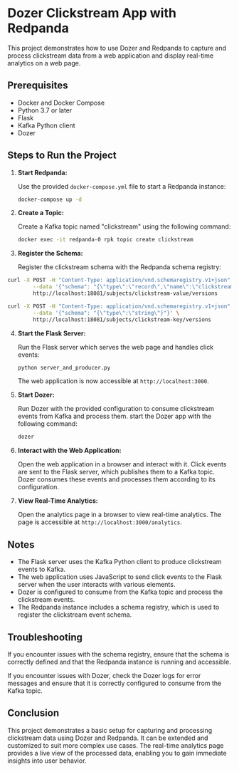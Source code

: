 # Dozer Clickstream App with Redpanda

This project demonstrates how to use Dozer and Redpanda to capture and process clickstream data from a web application and display real-time analytics on a web page.

## Prerequisites

- Docker and Docker Compose
- Python 3.7 or later
- Flask
- Kafka Python client
- Dozer

## Steps to Run the Project

1. **Start Redpanda:**

   Use the provided `docker-compose.yml` file to start a Redpanda instance:

   ```bash
   docker-compose up -d
   ```

2. **Create a Topic:**

   Create a Kafka topic named "clickstream" using the following command:

   ```bash
   docker exec -it redpanda-0 rpk topic create clickstream
   ```

3. **Register the Schema:**

   Register the clickstream schema with the Redpanda schema registry:
```bash
curl -X POST -H "Content-Type: application/vnd.schemaregistry.v1+json" \
        --data '{"schema": "{\"type\":\"record\",\"name\":\"clickstream\",\"namespace\":\"dozer.samples\",\"fields\":[{\"name\":\"timestamp\",\"type\":\"int\"},{\"name\":\"type\",\"type\":\"string\"}]}"}' \
        http://localhost:18081/subjects/clickstream-value/versions

curl -X POST -H "Content-Type: application/vnd.schemaregistry.v1+json" \
        --data '{"schema": "{\"type\":\"string\"}"}' \
        http://localhost:18081/subjects/clickstream-key/versions
```

4. **Start the Flask Server:**

   Run the Flask server which serves the web page and handles click events:

   ```bash
   python server_and_producer.py
   ```

   The web application is now accessible at `http://localhost:3000`.

5. **Start Dozer:**

   Run Dozer with the provided configuration to consume clickstream events from Kafka and process them.
   start the Dozer app with the following command:

   ```bash
   dozer
   ```

6. **Interact with the Web Application:**

   Open the web application in a browser and interact with it. Click events are sent to the Flask server, which publishes them to a Kafka topic. Dozer consumes these events and processes them according to its configuration.

7. **View Real-Time Analytics:**

   Open the analytics page in a browser to view real-time analytics. The page is accessible at `http://localhost:3000/analytics`.
## Notes

- The Flask server uses the Kafka Python client to produce clickstream events to Kafka.
- The web application uses JavaScript to send click events to the Flask server when the user interacts with various elements.
- Dozer is configured to consume from the Kafka topic and process the clickstream events.
- The Redpanda instance includes a schema registry, which is used to register the clickstream event schema.

## Troubleshooting

If you encounter issues with the schema registry, ensure that the schema is correctly defined and that the Redpanda instance is running and accessible.

If you encounter issues with Dozer, check the Dozer logs for error messages and ensure that it is correctly configured to consume from the Kafka topic.

## Conclusion

This project demonstrates a basic setup for capturing and processing clickstream data using Dozer and Redpanda. It can be extended and customized to suit more complex use cases. The real-time analytics page provides a live view of the processed data, enabling you to gain immediate insights into user behavior.
